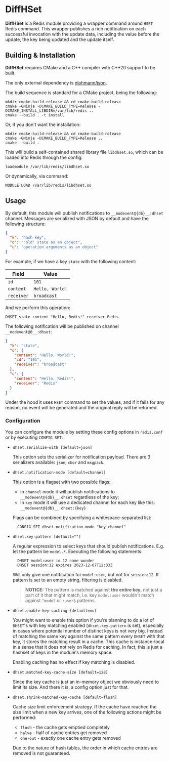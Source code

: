 # DiffHSet

**DiffHSet** is a Redis module providing a wrapper command around `HSET` Redis command.
This wrapper publishes a rich notification on each successful invocation with the update data,
including the value before the update, the key being updated and the update itself.

## Building & Installation

**DiffHSet** requires CMake and a C++ compiler with C++20 support to be built.

The only external dependency is [nlohmann/json](https://json.nlohmann.me/).

The build sequence is standard for a CMake project, being the following:

```shell
mkdir cmake-build-release && cd cmake-build-release
cmake -GNinja -DCMAKE_BUILD_TYPE=Release -DCMAKE_INSTALL_LIBDIR=/var/lib/redis ..
cmake --build . -t install
```

Or, if you don't want the installation:

```shell
mkdir cmake-build-release && cd cmake-build-release
cmake -GNinja -DCMAKE_BUILD_TYPE=Release ..
cmake --build .
```

This will build a self-contained shared library file `libdhset.so`,
which can be loaded into Redis through the config:

```
loadmodule /var/lib/redis/libdhset.so
```

Or dynamically, via command:

```redis
MODULE LOAD /var/lib/redis/libdhset.so
```

## Usage

By default, this module will publish notifications to `__modevent@{db}__:dhset` channel.
Messages are serialized with JSON by default and have the following structure:

```json
{
  "k": "hash key",
  "o": "'old' state as an object",
  "u": "operation arguments as an object"
}
```

For example, if we have a key `state` with the following content:

| Field      | Value           |
|------------|-----------------|
| `id`       | `101`           |
| `content`  | `Hello, World!` |
| `receiver` | `broadcast`     |

And we perform this operation:

```redis
DHSET state content "Hello, Redis!" receiver Redis
```

The following notification will be published on channel `__modevent@0__:dhset`:

```json
{
  "k": "state",
  "o": {
    "content": "Hello, World!",
    "id": "101",
    "receiver": "broadcast"
  },
  "u": {
    "content": "Hello, Redis!",
    "receiver": "Redis"
  }
}
```

Under the hood it uses `HSET` command to set the values, and if it fails for any reason,
no event will be generated and the original reply will be returned.

### Configuration

You can configure the module by setting these config options in `redis.conf`
or by executing `CONFIG SET`:

* `dhset.serialize-with [default=json]`

  This option sets the serializer for notification payload.
  There are 3 serializers available: `json`, `cbor` and `msgpack`.

* `dhset.notification-mode [default=channel]`

  This option is a flagset with two possible flags:
    * In `channel` mode it will publish notifications to `__modevent@{db}__:dhset`
      regardless of the key;
    * In `key` mode it will use a dedicated channel for each key like this: `__modevent@{db}__:dhset:{key}`

  Flags can be combined by specifying a whitespace-separated list:

  ```redis
    CONFIG SET dhset.notification-mode "key channel"
  ```
* `dhset.key-pattern [default=""]`

  A regular expression to select keys that should publish notifications.
  E.g. let the pattern be `model.*`. Executing the following statements:

  ```redis
    DHSET model:user id 12 name wunder
    DHSET session:12 expires 2023-12-07T12:33Z
  ```

  Will only give one notification for `model:user`, but not for `session:12`.
  If pattern is set to an empty string, filtering is disabled.
  > **NOTICE:** The pattern is matched against __the entire key__, not just a part of it that might match,
  > i.e. key `model:user` wouldn't match against `^model` or `:user$` patterns.
* `dhset.enable-key-caching [default=no]`

  You might want to enable this option if you're planning to do a lot
  of `DHSET`'s with key matching enabled (`dhset.key-pattern` is set),
  especially in cases where potential number of distinct keys is not very big.
  Instead of matching the same key against the same pattern every `DHSET` with that key,
  it stores the matching result in a cache. This cache is instance-local in a sense that
  it does not rely on Redis for caching. In fact, this is just a hashset of keys in the module's memory space.

  Enabling caching has no effect if key matching is disabled.

* `dhset.matched-key-cache-size [default=128]`

  Since the key cache is just an in-memory object we obviously need to limit its size.
  And there it is, a config option just for that.

* `dhset.shrink-matched-key-cache [default=flush]`

  Cache size limit enforcement strategy. If the cache have reached the size limit
  when a new key arrives, one of the following actions might be performed:
    * `flush` - the cache gets emptied completely
    * `halve` - half of cache entries get removed
    * `one-out` - exactly one cache entry gets removed
  
  Due to the nature of hash tables, the order in which cache entries are removed is not guaranteed.
